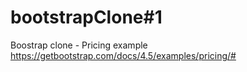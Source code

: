 # bootstrapClone#1
Boostrap clone - Pricing example
https://getbootstrap.com/docs/4.5/examples/pricing/#
